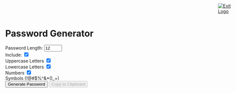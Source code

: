 
<html lang="en">
<head>
<meta charset="UTF-8">
<meta name="viewport" content="width=device-width, initial-scale=1.0">
<title>Password Generator</title>
<link rel="stylesheet" href="styles.css">
</head>
<body>
  <style>
    /* Import Bootstrap CSS (Assuming you have Bootstrap linked in your project) */
@import url('https://stackpath.bootstrapcdn.com/bootstrap/4.5.0/css/bootstrap.min.css');

/* Custom CSS */

body {
  background-color: #000204;
  font-family: 'Arial', sans-serif;
}

.container {
  background-color: #fff;
  padding: 30px;
  border-radius: 8px;
  box-shadow: 0 0 10px rgba(0, 0, 0, 0.1);
  text-align: center;
  max-width: 600px;
  margin-top: 50px;
}

h1 {
  font-size: 28px;
  margin-bottom: 30px;
  display:none;
}

.form-group {
  margin-bottom: 20px;
  text-align: left;
}

.label-checkbox {
  margin-right: 15px;
}

.password-container {
  margin-top: 30px;
}

#password {
  font-family: 'Courier New', monospace;
  font-size: 18px;
  background-color: #f9f9f9;
  padding: 15px;
  border: 1px solid #ccc;
  border-radius: 4px;
  display: inline-block;
  word-break: break-all;
  min-width: 250px;
}

button {
  font-size: 16px;
  margin-top: 15px;
}
#exitLogo {
  position: absolute;
  top: 10px;
  right: 10px;
  width: 50px; /* Fixed width */
  height: 50px; /* Fixed height */
  display: flex;
  justify-content: center;
  align-items: center;
}

#exitLogo img {
  width: 100%;
  height: 100%;
  object-fit: contain; /* Maintain aspect ratio */
}
  </style>
<div class="container">
  
  <h1>Password Generator</h1>
  <div class="form-group">
    <label for="length">Password Length:</label>
    <input type="number" id="length" min="4" max="32" value="12">
  </div>
  <div class="form-group">
    <label for="characters">Include:</label>
    <input type="checkbox" id="uppercase" checked><br>
    <label for="uppercase">Uppercase Letters</label>
    <input type="checkbox" id="lowercase" checked><br>
    <label for="lowercase">Lowercase Letters</label>
    <input type="checkbox" id="numbers" checked><br>
    <label for="numbers">Numbers</label>
    <input type="checkbox" id="symbols" checked><br>
    <label for="symbols">Symbols (!@#$%^&*()_+)</label>
  </div>
  <div class="form-group">
    <button id="generate">Generate Password</button>
    <button id="copy" disabled>Copy to Clipboard</button>
  </div>
  <div class="password-container">
    <p id="password"></p>
    
  </div>
</div>
<a href="https://igtradingmaster.github.io/Home/" id="exitLogo">
  <img src="https://t3.ftcdn.net/jpg/04/51/52/52/360_F_451525222_IKqxMEeAVBS6Pj5JpJU0MxnQAtasHZPe.jpg" alt="Exit Logo">
</a>

<script>
  const lengthField = document.getElementById('length');
const uppercaseCheckbox = document.getElementById('uppercase');
const lowercaseCheckbox = document.getElementById('lowercase');
const numbersCheckbox = document.getElementById('numbers');
const symbolsCheckbox = document.getElementById('symbols');
const generateButton = document.getElementById('generate');
const copyButton = document.getElementById('copy');
const passwordField = document.getElementById('password');

generateButton.addEventListener('click', function() {
  const length = +lengthField.value;
  const includeUppercase = uppercaseCheckbox.checked;
  const includeLowercase = lowercaseCheckbox.checked;
  const includeNumbers = numbersCheckbox.checked;
  const includeSymbols = symbolsCheckbox.checked;

  const generatedPassword = generatePassword(length, includeUppercase, includeLowercase, includeNumbers, includeSymbols);
  animateText(generatedPassword);
  passwordField.textContent = generatedPassword;
  copyButton.disabled = false;
});

copyButton.addEventListener('click', function() {
  const textarea = document.createElement('textarea');
  const password = passwordField.textContent;

  if (!password) {
    return;
  }

  textarea.value = password;
  document.body.appendChild(textarea);
  textarea.select();
  document.execCommand('copy');
  textarea.remove();
});

function generatePassword(length, uppercase, lowercase, numbers, symbols) {
  let charSet = '';
  if (uppercase) charSet += 'ABCDEFGHIJKLMNOPQRSTUVWXYZ';
  if (lowercase) charSet += 'abcdefghijklmnopqrstuvwxyz';
  if (numbers) charSet += '0123456789';
  if (symbols) charSet += '!@#$%^&*()_+';

  let password = '';
  for (let i = 0; i < length; i++) {
    const randomIndex = Math.floor(Math.random() * charSet.length);
    password += charSet[randomIndex];
  }

  return password;
}

function animateText(text) {
  let index = 0;
  const interval = setInterval(function() {
    passwordField.textContent = text.substring(0, index + 1);
    index++;

    if (index >= text.length) {
      clearInterval(interval);
    }
  }, 50); // Adjust the interval (in milliseconds) for typing speed
}

</script>
</body>
